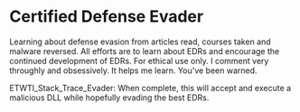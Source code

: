 # Certified Defense Evader

Learning about defense evasion from articles read, courses taken and malware reversed.
All efforts are to learn about EDRs and encourage the continued development of EDRs.
For ethical use only.
I comment very throughly and obsessively. It helps me learn. You've been warned.

ETWTI_Stack_Trace_Evader: When complete, this will accept and execute a malicious DLL while hopefully evading the best EDRs.

